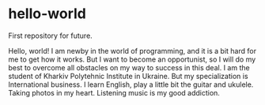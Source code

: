 # hello-world
First repository for future.

Hello, world!
I am newby in the world of programming, and it is a bit hard for me to get how it works. 
But I want to become an opportunist, so I will do my best to overcome all obstacles on my way to success in this deal.
I am the student of Kharkiv Polytehnic Institute in Ukraine. But my specialization is International business.
I learn English, play a little bit the guitar and ukulele.
Taking photos in my heart.
Listening music is my good addiction.
